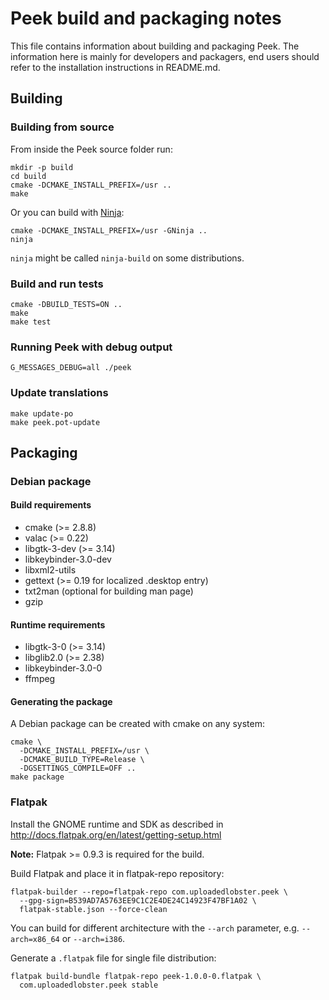 # Peek build and packaging notes
This file contains information about building and packaging Peek. The
information here is mainly for developers and packagers, end users should
refer to the installation instructions in README.md.

## Building

### Building from source

From inside the Peek source folder run:

    mkdir -p build
    cd build
    cmake -DCMAKE_INSTALL_PREFIX=/usr ..
    make

Or you can build with [Ninja](https://ninja-build.org/):

    cmake -DCMAKE_INSTALL_PREFIX=/usr -GNinja ..
    ninja

`ninja` might be called `ninja-build` on some distributions.

### Build and run tests

    cmake -DBUILD_TESTS=ON ..
    make
    make test

### Running Peek with debug output

    G_MESSAGES_DEBUG=all ./peek

### Update translations

    make update-po
    make peek.pot-update


## Packaging

### Debian package

#### Build requirements
 - cmake (>= 2.8.8)
 - valac (>= 0.22)
 - libgtk-3-dev (>= 3.14)
 - libkeybinder-3.0-dev
 - libxml2-utils
 - gettext (>= 0.19 for localized .desktop entry)
 - txt2man (optional for building man page)
 - gzip

#### Runtime requirements
 - libgtk-3-0 (>= 3.14)
 - libglib2.0 (>= 2.38)
 - libkeybinder-3.0-0
 - ffmpeg

#### Generating the package
A Debian package can be created with cmake on any system:

    cmake \
      -DCMAKE_INSTALL_PREFIX=/usr \
      -DCMAKE_BUILD_TYPE=Release \
      -DGSETTINGS_COMPILE=OFF ..
    make package

### Flatpak

Install the GNOME runtime and SDK as described in
http://docs.flatpak.org/en/latest/getting-setup.html

**Note:** Flatpak >= 0.9.3 is required for the build.

Build Flatpak and place it in flatpak-repo repository:

    flatpak-builder --repo=flatpak-repo com.uploadedlobster.peek \
      --gpg-sign=B539AD7A5763EE9C1C2E4DE24C14923F47BF1A02 \
      flatpak-stable.json --force-clean

You can build for different architecture with the `--arch` parameter, e.g.
`--arch=x86_64` or `--arch=i386`.

Generate a `.flatpak` file for single file distribution:

    flatpak build-bundle flatpak-repo peek-1.0.0-0.flatpak \
      com.uploadedlobster.peek stable
